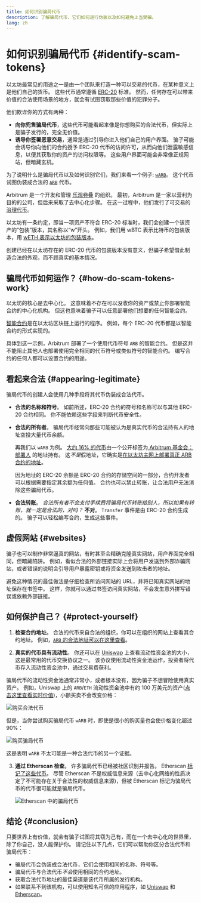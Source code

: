 ```yaml
---
title: 如何识别骗局代币
description: 了解骗局代币、它们如何进行伪装以及如何避免上当受骗。
lang: zh
---
```


# 如何识别骗局代币 {#identify-scam-tokens}

以太坊最常见的用途之一是由一个团队来打造一种可以交易的代币，在某种意义上是他们自己的货币。 这些代币通常遵循 [ERC-20](/developers/docs/standards/tokens/erc-20/) 标准。 然而，任何存在可以带来价值的合法使用场景的地方，就会有试图窃取那些价值的犯罪分子。

他们欺诈你的方式有两种：

- **向你兜售骗局代币**，这些代币可能看起来像是你想购买的合法代币，但实际上是骗子发行的，完全无价值。
- **诱导你签署恶意交易**，通常是通过引导你进入他们自己的用户界面。 骗子可能会诱导你向他们的合约授予 ERC-20 代币的访问许可，从而向他们泄露敏感信息，以便其获取你的资产的访问权限等。 这些用户界面可能会非常像正规网站，但暗藏玄机。

为了说明什么是骗局代币以及如何识别它们，我们来看一个例子: [`wARB`](https://etherscan.io/token/0xb047c8032b99841713b8e3872f06cf32beb27b82)。 这个代币试图伪装成合法的 [`ARB`](https://etherscan.io/address/0xb50721bcf8d664c30412cfbc6cf7a15145234ad1) 代币。

<ExpandableCard
title="什么是 ARB？"
contentPreview=''>

Arbitrum 是一个开发和管理 <a href="/developers/docs/scaling/optimistic-rollup /">乐观卷叠</a> 的组织。 最初，Arbitrum 是一家以营利为目的的公司，但后来采取了去中心化步骤。 在这一过程中，他们发行了可交易的<a href="/dao/#token-based-membership">治理代币</a>。

</ExpandableCard>

<ExpandableCard
title="骗局代币为什么叫 wARB？"
contentPreview=''>

以太坊有一条约定，即当一项资产不符合 ERC-20 标准时，我们会创建一个该资产的“包装”版本，其名称以“w”开头。 例如，我们用 wBTC 表示比特币的包装版本，用 <a href="https://cointelegraph.com/news/what-is-wrapped-ethereum-weth-and-how-does-it-work">wETH 表示以太坊的包装版本</a>。

创建已经在以太坊存在的 ERC-20 代币的包装版本没有意义，但骗子希望借此制造合法的外观，而不顾真实的基本情况。

</ExpandableCard>

## 骗局代币如何运作？ {#how-do-scam-tokens-work}

以太坊的核心是去中心化。 这意味着不存在可以没收你的资产或禁止你部署智能合约的中心化机构。 但这也意味着骗子可以任意部署他们想要的任何智能合约。

<ExpandableCard
title="什么是智能合约？"
contentPreview=''>

<a href="/developers/docs/smart-contracts/">智能合约</a>是在以太坊区块链上运行的程序。 例如，每个 ERC-20 代币都是以智能合约的形式实现的。

</ExpandableCard>

具体到这一示例，Arbitrum 部署了一个使用代币符号 `ARB` 的智能合约。 但是这并不能阻止其他人也部署使用完全相同的代币符号或类似符号的智能合约。 编写合约的任何人都可以设置合约的用途。

## 看起来合法 {#appearing-legitimate}

骗局代币的创建人会使用几种手段将其代币伪装成合法代币。

- **合法的名称和符号**。 如前所述，ERC-20 合约的符号和名称可以与其他 ERC-20 合约相同。 你不能依赖这些字段来判断代币安全性。

- **合法的所有者**。 骗局代币经常向那些可能被认为是真实代币的合法持有人的地址空投大量代币余额。

  再我们以 `wARB` 为例。 [大约 16% 的代币](https://etherscan.io/token/0xb047c8032b99841713b8e3872f06cf32beb27b82?a=0x1c8db745abe3c8162119b9ef2c13864cd1fdd72f)由一个公开标签为[ Arbitrum 基金会：部署人](https://etherscan.io/address/0x1c8db745abe3c8162119b9ef2c13864cd1fdd72f) 的地址持有。 这*不是*假地址，它确实是[在以太坊主网上部署真正 ARB 合约的地址](https://etherscan.io/tx/0x242b50ab4fe9896cb0439cfe6e2321d23feede7eeceb31aa2dbb46fc06ed2670)。

  因为地址的 ERC-20 余额是 ERC-20 合约的存储空间的一部分，合约开发者可以根据需要指定其余额为任何值。 合约也可以禁止转账，让合法用户无法消除这些骗局代币。

- **合法转账**。 _合法所有者不会支付手续费将骗局代币转账给别人，所以如果有转账，就一定是合法的，对吗？_ **不对**。 `Transfer` 事件是由 ERC-20 合约生成的。 骗子可以轻松编写合约，生成这些事件。

## 虚假网站 {#websites}

骗子也可以制作非常逼真的网站，有时甚至会精确克隆真实网站，用户界面完全相同，但暗藏陷阱。 例如，看似合法的外部链接实际上会将用户发送到外部诈骗网站，或者错误的说明会引导用户暴露密钥或将资金发送到攻击者的地址。

避免这种情况的最佳做法是仔细检查所访问网站的 URL，并将已知真实网站的地址保存在书签中。 这样，你就可以通过书签访问真实网站，不会发生意外拼写错误或依赖外部链接。

## 如何保护自己？ {#protect-yourself}

1. **检查合约地址**。 合法的代币来自合法的组织，你可以在组织的网站上查看其合约地址。 例如，[`ARB` 的合法地址可以在这里查看](https://docs.arbitrum.foundation/deployment-addresses#token)。

2. **真实的代币具有流动性**。 你还可以在 [Uniswap](https://uniswap.org/) 上查看流动性资金池的大小，这是最常用的代币交换协议之一。 该协议使用流动性资金池运作，投资者将代币存入流动性资金池中，通过交易费获利。

骗局代币的流动性资金池通常非常小，或者根本没有，因为骗子不想冒险使用真实资产。 例如，Uniswap 上的 `ARB`/`ETH` 流动性资金池中有约 100 万美元的资产([点击这里查看实时价值](https://info.uniswap.org/#/pools/0x755e5a186f0469583bd2e80d1216e02ab88ec6ca))，小额买卖不会改变价格：

![购买合法代币](./uniswap-real.png)

但是，当你尝试购买骗局代币 `wARB` 时，即使是很小的购买量也会使价格变化超过 90%：

![购买骗局代币](./uniswap-scam.png)

这是表明 `wARB` 不太可能是一种合法代币的另一个证据。

3. **通过 Etherscan 检查**。 许多骗局代币已经被社区识别并报告。 Etherscan [标记了这些代币](https://info.etherscan.com/etherscan-token-reputation/)。 尽管 Etherscan 不是权威信息来源（去中心化网络的性质决定了不可能存在关于合法性的权威信息来源)，但被 Etherscan 标记为骗局代币的代币很可能就是骗局代币。

   ![Etherscan 中的骗局代币](./etherscan-scam.png)

## 结论 {#conclusion}

只要世界上有价值，就会有骗子试图将其窃为己有，而在一个去中心化的世界里，除了你自己，没人能保护你。 请记住以下几点，它们可以帮助你区分合法代币和骗局代币：

- 骗局代币会伪装成合法代币，它们会使用相同的名称、符号等。
- 骗局代币与合法代币*不会*使用相同的合约地址。
- 获取合法代币地址的最佳渠道是该代币所属的发行机构。
- 如果联系不到该机构，可以使用知名可信的应用程序，如 [Uniswap](https://app.uniswap.org/#/swap) 和 [Etherscan](https://etherscan.io/)。
